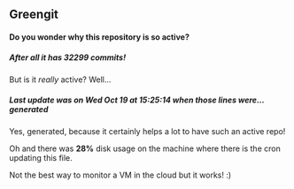 ## Greengit

#### Do you wonder why this repository is so active?

##### After all it has 32299 commits!

But is it *really* active? Well...

##### Last update was on Wed Oct 19 at 15:25:14 when those lines were... generated

Yes, generated, because it certainly helps a lot to have such an active repo!

Oh and there was **28%** disk usage on the machine
where there is the cron updating this file.

Not the best way to monitor a VM in the cloud but it works! :)
